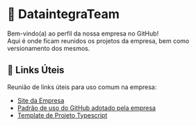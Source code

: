 # :large_orange_diamond: DataintegraTeam

Bem-vindo(a) ao perfil da nossa empresa no GitHub!  
Aqui é onde ficam reunidos os projetos da empresa, bem como versionamento dos mesmos.

## :link: Links Úteis

Reunião de links úteis para uso comum na empresa:

- [Site da Empresa](https://www.dataintegra.com.br/)
- [Padrão de uso do GitHub adotado pela empresa](https://github.com/DataIntegraTeam/def-padraogit-github-dataintegra)
- [Template de Projeto Typescript](https://github.com/DataIntegraTeam/def-aplicacaopadraots-typescript-dataintegra)
